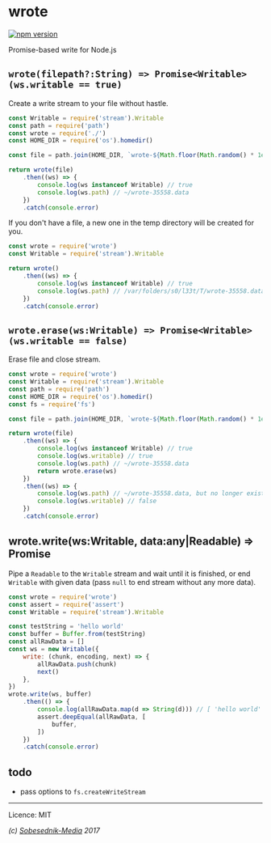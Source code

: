 # wrote

[![npm version](https://badge.fury.io/js/wrote.svg)](https://badge.fury.io/js/wrote)

Promise-based write for Node.js

## `wrote(filepath?:String) => Promise<Writable> (ws.writable == true)`

Create a write stream to your file without hastle.

```js
const Writable = require('stream').Writable
const path = require('path')
const wrote = require('./')
const HOME_DIR = require('os').homedir()

const file = path.join(HOME_DIR, `wrote-${Math.floor(Math.random() * 1e5)}.data`)

return wrote(file)
    .then((ws) => {
        console.log(ws instanceof Writable) // true
        console.log(ws.path) // ~/wrote-35558.data
    })
    .catch(console.error)

```

If you don't have a  file, a new one in the temp directory will be created for you.

```js
const wrote = require('wrote')
const Writable = require('stream').Writable

return wrote()
    .then((ws) => {
        console.log(ws instanceof Writable) // true
        console.log(ws.path) // /var/folders/s0/l33t/T/wrote-35558.data
    })
    .catch(console.error)
```

## `wrote.erase(ws:Writable) => Promise<Writable> (ws.writable == false)`

Erase file and close stream.

```js
const wrote = require('wrote')
const Writable = require('stream').Writable
const path = require('path')
const HOME_DIR = require('os').homedir()
const fs = require('fs')

const file = path.join(HOME_DIR, `wrote-${Math.floor(Math.random() * 1e5)}.data`)

return wrote(file)
    .then((ws) => {
        console.log(ws instanceof Writable) // true
        console.log(ws.writable) // true
        console.log(ws.path) // ~/wrote-35558.data
        return wrote.erase(ws)
    })
    .then((ws) => {
        console.log(ws.path) // ~/wrote-35558.data, but no longer exists
        console.log(ws.writable) // false
    })
    .catch(console.error)
```

## wrote.write(ws:Writable, data:any|Readable) => Promise<Writable>

Pipe a `Readable` to the `Writable` stream and wait until it is finished, or end `Writable` with
given data (pass `null` to end stream without any more data).

```js
const wrote = require('wrote')
const assert = require('assert')
const Writable = require('stream').Writable

const testString = 'hello world'
const buffer = Buffer.from(testString)
const allRawData = []
const ws = new Writable({
    write: (chunk, encoding, next) => {
        allRawData.push(chunk)
        next()
    },
})
wrote.write(ws, buffer)
    .then(() => {
        console.log(allRawData.map(d => String(d))) // [ 'hello world' ]
        assert.deepEqual(allRawData, [
            buffer,
        ])
    })
    .catch(console.error)
```

## todo

- pass options to `fs.createWriteStream`

---

Licence: MIT

*(c) [Sobesednik-Media](https://sobesednik.media) 2017*
